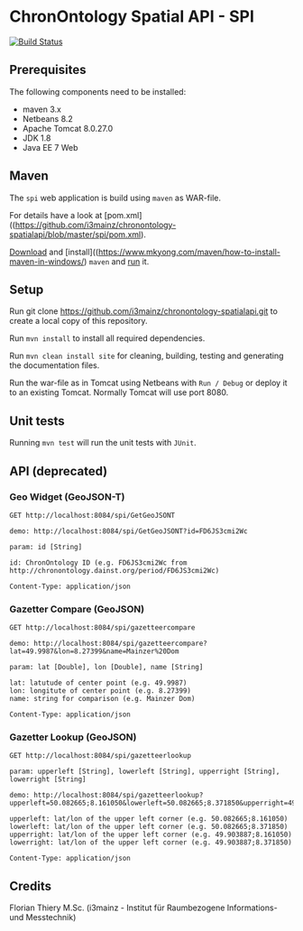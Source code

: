 # ChronOntology Spatial API - SPI

[![Build Status](https://travis-ci.org/i3mainz/chronontology-spatialapi.svg?branch=master)](https://travis-ci.org/i3mainz/chronontology-spatialapi)

## Prerequisites

The following components need to be installed:

* maven 3.x
* Netbeans 8.2
* Apache Tomcat 8.0.27.0
* JDK 1.8
* Java EE 7 Web

## Maven

The `spi` web application is build using `maven` as WAR-file.

For details have a look at [pom.xml]((https://github.com/i3mainz/chronontology-spatialapi/blob/master/spi/pom.xml).

[Download](http://maven.apache.org/download.cgi) and  [install]((https://www.mkyong.com/maven/how-to-install-maven-in-windows/) `maven` and [run](https://maven.apache.org/guides/getting-started/maven-in-five-minutes.html) it.

## Setup

Run git clone https://github.com/i3mainz/chronontology-spatialapi.git to create a local copy of this repository.

Run `mvn install` to install all required dependencies.

Run `mvn clean install site` for cleaning, building, testing and generating the documentation files.

Run the war-file as in Tomcat using Netbeans with `Run / Debug` or deploy it to an existing Tomcat. Normally Tomcat will use port 8080.

## Unit tests

Running `mvn test` will run the unit tests with `JUnit`.

## API (deprecated)

### Geo Widget (GeoJSON-T)

```
GET http://localhost:8084/spi/GetGeoJSONT

demo: http://localhost:8084/spi/GetGeoJSONT?id=FD6JS3cmi2Wc

param: id [String]

id: ChronOntology ID (e.g. FD6JS3cmi2Wc from http://chronontology.dainst.org/period/FD6JS3cmi2Wc)

Content-Type: application/json
```

### Gazetter Compare (GeoJSON)

```
GET http://localhost:8084/spi/gazetteercompare

demo: http://localhost:8084/spi/gazetteercompare?lat=49.9987&lon=8.27399&name=Mainzer%20Dom

param: lat [Double], lon [Double], name [String]

lat: latutude of center point (e.g. 49.9987)
lon: longitute of center point (e.g. 8.27399)
name: string for comparison (e.g. Mainzer Dom)

Content-Type: application/json
```

### Gazetter Lookup (GeoJSON)

```
GET http://localhost:8084/spi/gazetteerlookup

param: upperleft [String], lowerleft [String], upperright [String], lowerright [String]

demo: http://localhost:8084/spi/gazetteerlookup?upperleft=50.082665;8.161050&lowerleft=50.082665;8.371850&upperright=49.903887;8.161050&lowerright=49.903887;8.371850

upperleft: lat/lon of the upper left corner (e.g. 50.082665;8.161050)
lowerleft: lat/lon of the upper left corner (e.g. 50.082665;8.371850)
upperright: lat/lon of the upper left corner (e.g. 49.903887;8.161050)
lowerright: lat/lon of the upper left corner (e.g. 49.903887;8.371850)

Content-Type: application/json
```

## Credits

Florian Thiery M.Sc. (i3mainz - Institut für Raumbezogene Informations- und Messtechnik)
